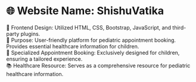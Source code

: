 <h1>🌐 Website Name: ShishuVatika  </h1>
🎨 Frontend Design: 
Utilized HTML, CSS, Bootstrap, JavaScript, and third-party plugins.<br/>
🏥 Purpose:
User-friendly platform for pediatric appointment booking.
Provides essential healthcare information for children.<br/>
📅 Specialized Appointment Booking:
Exclusively designed for children, ensuring a tailored experience.<br/>
📚 Healthcare Resource:
Serves as a comprehensive resource for pediatric healthcare information.<br/>

